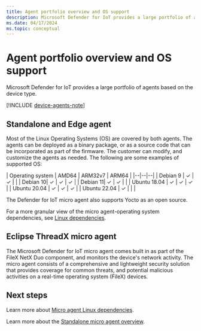 ```yaml
---
title: Agent portfolio overview and OS support
description: Microsoft Defender for IoT provides a large portfolio of agents based on the device type. 
ms.date: 04/17/2024
ms.topic: conceptual
---
```


# Agent portfolio overview and OS support

Microsoft Defender for IoT provides a large portfolio of agents based on the device type.

[!INCLUDE [device-agents-note](../includes/device-agents-note.md)]

## Standalone and Edge agent

Most of the Linux Operating Systems (OS) are covered by both agents. The agents can be deployed as a binary package, or as a source code that can be incorporated as part of the firmware. The customer can modify, and customize the agents as needed.  The following are some examples of supported OS:

| Operating system | AMD64 | ARM32v7 | ARM64 |
|--|--|--|
| Debian 9 | ✓ | ✓ | |
| Debian 10| ✓ | ✓ | ✓ |
| Debian 11| ✓ | ✓ | |
| Ubuntu 18.04 | ✓ | ✓ | ✓ |
| Ubuntu 20.04 | ✓ | ✓ | ✓ |
| Ubuntu 22.04 | ✓ |  |  |

The Defender for IoT micro agent also supports Yocto as an open source.

For a more granular view of the micro agent-operating system dependencies, see [Linux dependencies](concept-micro-agent-linux-dependencies.md#linux-dependencies).

## Eclipse ThreadX micro agent

The Microsoft Defender for IoT micro agent comes built in as part of the FileX NetX Duo component, and monitors the device's network activity. The micro agent consists of a comprehensive and lightweight security solution that provides coverage for common threats, and potential malicious activities on a real-time operating system (FileX) devices.

## Next steps

Learn more about [Micro agent Linux dependencies](concept-micro-agent-linux-dependencies.md).

Learn more about the [Standalone micro agent overview](concept-standalone-micro-agent-overview.md).
